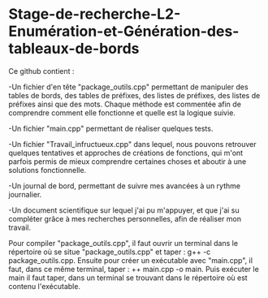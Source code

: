 # Stage-de-recherche-L2-Enumération-et-Génération-des-tableaux-de-bords

Ce github contient : 

-Un fichier d'en tête "package_outils.cpp" permettant de manipuler des tables de bords, des tables de préfixes, des listes de préfixes, des listes de préfixes ainsi   que des mots.
  Chaque méthode est commentée afin de comprendre comment elle fonctionne et quelle est la logique suivie.

-Un fichier "main.cpp" permettant de réaliser quelques tests.

-Un fichier "Travail_infructueux.cpp" dans lequel, nous pouvons retrouver quelques tentatives et approches de créations de fonctions, qui m'ont parfois permis de     mieux comprendre certaines choses et aboutir à une solutions fonctionnelle.

-Un journal de bord, permettant de suivre mes avancées à un rythme journalier.

-Un document scientifique sur lequel j'ai pu m'appuyer, et que j'ai su compléter grâce à mes recherches personnelles, afin de réaliser mon travail. 


Pour compiler "package_outils.cpp", il faut ouvrir un terminal dans le répertoire où se situe "package_outils.cpp" et taper : g++ -c package_outils.cpp.
Ensuite pour créer un exécutable avec "main.cpp", il faut, dans ce même terminal, taper : ++ main.cpp -o main.
Puis exécuter le main il faut taper, dans un terminal se trouvant dans le répertoire où est contenu l'exécutable.
